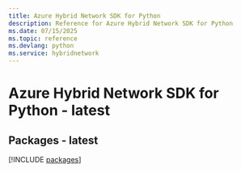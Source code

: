 ```yaml
---
title: Azure Hybrid Network SDK for Python
description: Reference for Azure Hybrid Network SDK for Python
ms.date: 07/15/2025
ms.topic: reference
ms.devlang: python
ms.service: hybridnetwork
---
```

# Azure Hybrid Network SDK for Python - latest
## Packages - latest
[!INCLUDE [packages](hybrid-network-index.md)]